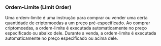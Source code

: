 ### Ordem-Limite (Limit Order)

Uma ordem-limite é uma instrução para comprar ou vender uma certa quantidade de criptomoedas a um preço pré-especificado. Ao comprar criptomoedas, a ordem-limite é executada automaticamente no preço especificado ou abaixo dele. Durante a venda, a ordem-limite é executada automaticamente no preço especificado ou acima dele.